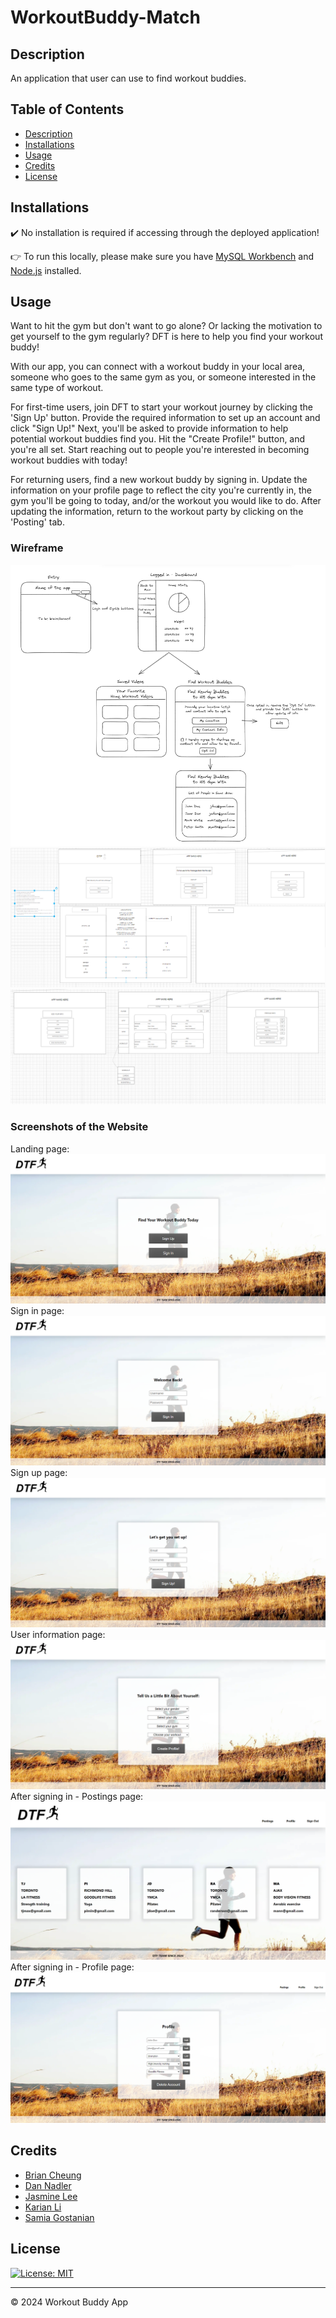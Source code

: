 # WorkoutBuddy-Match

## Description
An application that user can use to find workout buddies.

## Table of Contents
- [Description](#description)
- [Installations](#installations)
- [Usage](#usage)
- [Credits](#credits)
- [License](#license)

## Installations
:heavy_check_mark: No installation is required if accessing through the deployed application!

:point_right: To run this locally, please make sure you have [MySQL Workbench](https://dev.mysql.com/downloads/workbench/) and [Node.js](https://nodejs.org/en) installed.

## Usage
Want to hit the gym but don't want to go alone? Or lacking the motivation to get yourself to the gym regularly? DFT is here to help you find your workout buddy!

With our app, you can connect with a workout buddy in your local area, someone who goes to the same gym as you, or someone interested in the same type of workout.

For first-time users, join DFT to start your workout journey by clicking the 'Sign Up' button. Provide the required information to set up an account and click "Sign Up!" Next, you'll be asked to provide information to help potential workout buddies find you. Hit the "Create Profile!" button, and you're all set. Start reaching out to people you're interested in becoming workout buddies with today!

For returning users, find a new workout buddy by signing in. Update the information on your profile page to reflect the city you're currently in, the gym you'll be going to today, and/or the workout you would like to do. After updating the information, return to the workout party by clicking on the 'Posting' tab.

### Wireframe
![wireframe1](/public/assets/wireframe1.png)
![wireframe2](/public/assets/wireframe2.png)
![wireframe3](/public/assets/wireframe3.png)

### Screenshots of the Website
Landing page:
![landing page](/public/assets/landing.png)
Sign in page:
![landing page](/public/assets/signin.png)
Sign up page:
![landing page](/public/assets/signup.png)
User information page:
![landing page](/public/assets/userinfo.png)
After signing in - Postings page:
![landing page](/public/assets/posting.png)
After signing in - Profile page:
![landing page](/public/assets/profile.png)


## Credits
- [Brian Cheung](https://github.com/CYCBrian)
- [Dan Nadler](https://github.com/dannadlerp)
- [Jasmine Lee](https://github.com/Jasmineleeyt)
- [Karian Li](https://github.com/karina-yuk)
- [Samia Gostanian](https://github.com/Samm1911)

## License
[![License: MIT](https://img.shields.io/badge/License-MIT-blue.svg)](https://opensource.org/licenses/MIT)


---
© 2024 Workout Buddy App


<!-- 1. When I open the DTF,
Then I am presented with the options to either Sign Up or Sign In.
2. When I click on Sign Up,
Then I am presented with a page with textboxes where the email, password, and username can be provided for the sign up.
3. When I have signed up,
Then I will be presented with a create profile page where I can add in my information: city, workouts, gym, gender, and select an avatar.
4. When I click on Sign In,
Then I am presented with a page with textboxes where the username, password, and workout for today can be provided for the sign in.
5. When I finished creating the profile page or once I logged in,
Then I am presented with the posting page where I get to see all the potential gym buddies.
6. When I click on the "ON" button on the "Posting" page,
Then my profile card shows up and is welcomed to be contacted to hit the gym together.
7. When I click on the "OFF" button on the "Posting" page,
Then my profile card does not show up on the page.
8. When I click on the "City" filter,
Then I only see people in the same location on the "Posting" page.
9. When I click on the "Gym" filter,
Then I only see people that goes to the chosen gym on the "Posting" page.
10. When I click on the "Workout" filter,
Then I only see people that want to do the chosen workout on the "Posting" page.
11. When I click on the "Profile" tab,
Then I'm presented with the page where I can edit the previously saved info: username, city, workout, gym, and email.
12. When I click on Sign Out,
Then I am logged out and should see DTF main page. -->
